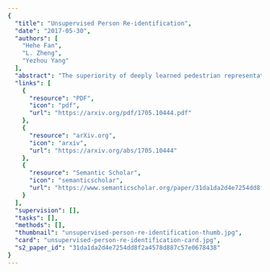 ```yaml
---
{
  "title": "Unsupervised Person Re-identification",
  "date": "2017-05-30",
  "authors": [
    "Hehe Fan",
    "L. Zheng",
    "Yezhou Yang"
  ],
  "abstract": "The superiority of deeply learned pedestrian representations has been reported in very recent literature of person re-identification (re-ID). In this article, we consider the more pragmatic issue of learning a deep feature with no or only a few labels. We propose a progressive unsupervised learning (PUL) method to transfer pretrained deep representations to unseen domains. Our method is easy to implement and can be viewed as an effective baseline for unsupervised re-ID feature learning. Specifically, PUL iterates between (1) pedestrian clustering and (2) fine-tuning of the convolutional neural network (CNN) to improve the initialization model trained on the irrelevant labeled dataset. Since the clustering results can be very noisy, we add a selection operation between the clustering and fine-tuning. At the beginning, when the model is weak, CNN is fine-tuned on a small amount of reliable examples that locate near to cluster centroids in the feature space. As the model becomes stronger, in subsequent iterations, more images are being adaptively selected as CNN training samples. Progressively, pedestrian clustering and the CNN model are improved simultaneously until algorithm convergence. This process is naturally formulated as self-paced learning. We then point out promising directions that may lead to further improvement. Extensive experiments on three large-scale re-ID datasets demonstrate that PUL outputs discriminative features that improve the re-ID accuracy. Our code has been released at https://github.com/hehefan/Unsupervised-Person-Re-identification-Clustering-and-Fine-tuning.",
  "links": [
    {
      "resource": "PDF",
      "icon": "pdf",
      "url": "https://arxiv.org/pdf/1705.10444.pdf"
    },
    {
      "resource": "arXiv.org",
      "icon": "arxiv",
      "url": "https://arxiv.org/abs/1705.10444"
    },
    {
      "resource": "Semantic Scholar",
      "icon": "semanticscholar",
      "url": "https://www.semanticscholar.org/paper/31da1da2d4e7254dd8f2a4578d887c57e0678438"
    }
  ],
  "supervision": [],
  "tasks": [],
  "methods": [],
  "thumbnail": "unsupervised-person-re-identification-thumb.jpg",
  "card": "unsupervised-person-re-identification-card.jpg",
  "s2_paper_id": "31da1da2d4e7254dd8f2a4578d887c57e0678438"
}
---
```


